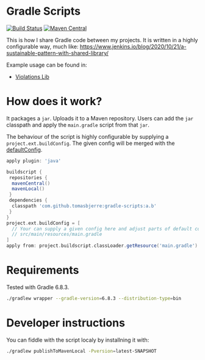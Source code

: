 # Gradle Scripts

[![Build Status](https://travis-ci.org/tomasbjerre/gradle-scripts.svg?branch=master)](https://travis-ci.org/tomasbjerre/gradle-scripts)
[![Maven Central](https://maven-badges.herokuapp.com/maven-central/se.bjurr.gradle/gradle-scripts/badge.svg)](https://maven-badges.herokuapp.com/maven-central/se.bjurr.violations/gradle-scripts)

This is how I share Gradle code between my projects. It is written in a highly configurable way, much like:
https://www.jenkins.io/blog/2020/10/21/a-sustainable-pattern-with-shared-library/

Example usage can be found in:

 * [Violations Lib](https://github.com/tomasbjerre/violations-lib/blob/master/build.gradle)

# How does it work?

It packages a `jar`. Uploads it to a Maven repository. Users can add the `jar` classpath and apply the `main.gradle` script from that `jar`.

The behaviour of the script is highly configurable by supplying a `project.ext.buildConfig`. The given config will be merged with the [defaultConfig](src/main/resources/main.gradle).

```groovy
apply plugin: 'java'

buildscript {
 repositories {
  mavenCentral()
  mavenLocal()
 }
 dependencies {
  classpath 'com.github.tomasbjerre:gradle-scripts:a.b'
 }
}
project.ext.buildConfig = [
  // Your can supply a given config here and adjust parts of default config in:
  // src/main/resources/main.gradle
]
apply from: project.buildscript.classLoader.getResource('main.gradle').toURI()
```

# Requirements

Tested with Gradle 6.8.3.

```sh
./gradlew wrapper --gradle-version=6.8.3 --distribution-type=bin
```

# Developer instructions

You can fiddle with the script localy by installning it with:

```sh
./gradlew publishToMavenLocal -Pversion=latest-SNAPSHOT
```

